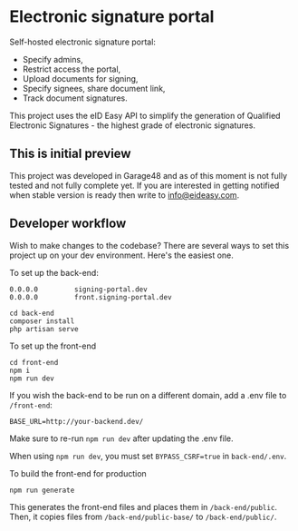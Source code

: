 # Electronic signature portal
Self-hosted electronic signature portal:
- Specify admins,
- Restrict access the portal,
- Upload documents for signing,
- Specify signees, share document link,
- Track document signatures.

This project uses the eID Easy API to simplify the generation of Qualified Electronic Signatures - the highest grade of electronic signatures.

## This is initial preview
This project was developed in Garage48 and as of this moment is not fully tested and not fully complete yet. If you are interested in getting notified when stable version is ready then write to info@eideasy.com.

## Developer workflow
Wish to make changes to the codebase? There are several ways to set this project up on your dev environment. Here's the easiest one.

To set up the back-end:
```
0.0.0.0         signing-portal.dev
0.0.0.0         front.signing-portal.dev

cd back-end
composer install
php artisan serve
```

To set up the front-end
```
cd front-end
npm i
npm run dev
```

If you wish the back-end to be run on a different domain, add a .env file to `/front-end`:
```
BASE_URL=http://your-backend.dev/
```

Make sure to re-run `npm run dev` after updating the .env file.

When using `npm run dev`, you must set `BYPASS_CSRF=true` in `back-end/.env`.

To build the front-end for production
```
npm run generate
```
This generates the front-end files and places them in `/back-end/public`. Then, it copies files from `/back-end/public-base/` to `/back-end/public/`.
